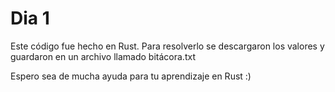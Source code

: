 # Dia 1


Este código fue hecho en Rust. Para resolverlo se descargaron los valores y guardaron en un archivo llamado bitácora.txt

Espero sea de mucha ayuda para tu aprendizaje en Rust :)